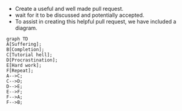 - Create a useful and well made pull request.
- wait for it to be discussed and potentially accepted.
- To assist in creating this helpful pull request, we have included a diagram.

```mermaid
graph TD
A[Suffering];
B[Completion];
C[Tutorial hell];
D[Procrastination];
E[Hard work];
F[Repeat];
A-->C;
C-->D;
D-->E;
E-->F;
F-->A;
F-->B;
```
